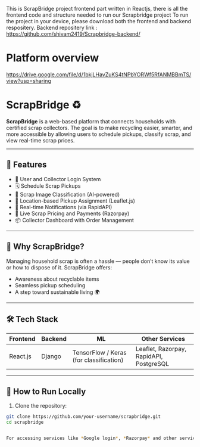 This is ScrapBridge project frontend part written in Reactjs, there is all the frontend code and structure needed to run our Scrapbridge project
To run the project in your device, please download both the frontend and backend respositery.
Backend repositery link : https://github.com/shivam2419/Scrapbridge-backend/

# Platform overview
https://drive.google.com/file/d/1bkjLHavZuKS4tNPbYORWf5RfANMBBmTS/view?usp=sharing

# ScrapBridge ♻️

**ScrapBridge** is a web-based platform that connects households with certified scrap collectors. The goal is to make recycling easier, smarter, and more accessible by allowing users to schedule pickups, classify scrap, and view real-time scrap prices.

---

## 🌟 Features

- 🔐 User and Collector Login System
- 🗓️ Schedule Scrap Pickups
- 📸 Scrap Image Classification (AI-powered)
- 📍 Location-based Pickup Assignment (Leaflet.js)
- 🔔 Real-time Notifications (via RapidAPI)
- 💸 Live Scrap Pricing and Payments (Razorpay)
- 📦 Collector Dashboard with Order Management

---

## 🧠 Why ScrapBridge?

Managing household scrap is often a hassle — people don’t know its value or how to dispose of it. ScrapBridge offers:
- Awareness about recyclable items
- Seamless pickup scheduling
- A step toward sustainable living 🌍

---

## 🛠 Tech Stack

| Frontend | Backend | ML | Other Services |
|----------|---------|----|----------------|
| React.js | Django  | TensorFlow / Keras (for classification) | Leaflet, Razorpay, RapidAPI, PostgreSQL |

---

## 🚀 How to Run Locally

1. Clone the repository:
```bash
git clone https://github.com/your-username/scrapbridge.git
cd scrapbridge


For accessing services like *Google login*, *Razorpay* and other services that uses API keys, you have to use your own key.
